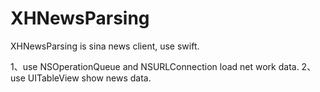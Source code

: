 XHNewsParsing
=============

XHNewsParsing is sina news client, use swift. 

1、use NSOperationQueue and NSURLConnection load net work data.
2、use UITableView show news data.

